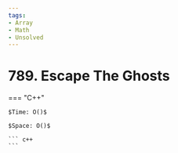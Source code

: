 ```yaml
---
tags:
- Array
- Math
- Unsolved
---
```



# 789. Escape The Ghosts

=== "C++"

    $Time: O()$

    $Space: O()$

    ``` c++
    ```